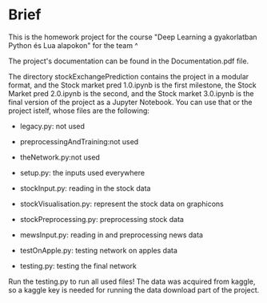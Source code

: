 # Brief

This is the homework project for the course "Deep Learning a gyakorlatban Python és Lua alapokon" for the team ^

The project's documentation can be found in the Documentation.pdf file.

The directory stockExchangePrediction contains the project in a modular format, and the Stock market pred 1.0.ipynb is the first milestone, the Stock Market pred 2.0.ipynb is the second, and the Stock market 3.0.ipynb is the final version of the project as a Jupyter Notebook. You can use that or the project istelf, whose files are the following:

* legacy.py: not used
* preprocessingAndTraining:not used
* theNetwork.py:not used

* setup.py: the inputs used everywhere
* stockInput.py: reading in the stock data
* stockVisualisation.py: represent the stock data on graphicons
* stockPreprocessing.py: preprocessing stock data
* mewsInput.py: reading in and preprocessing news data
* testOnApple.py: testing network on apples data
* testing.py: testing the final network

Run the testing.py to run all used files!
The data was acquired from kaggle, so a kaggle key is needed for running the data download part of the project.
